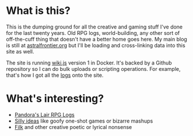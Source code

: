 <!-- TITLE: Chaos Frontier -->
<!-- SUBTITLE: The wiki of the weird and fantastical -->

# What is this?
This is the dumping ground for all the creative and gaming stuff I've done for the last twenty years. Old RPG logs, world-building, any other sort of off-the-cuff thing that doesn't have a better home goes here. My main blog is still at [astralfrontier.org](https://astralfrontier.org/) but I'll be loading and cross-linking data into this site as well.

The site is running [wiki.js](https://wiki.js.org/) version 1 in Docker. It's backed by a Github repository so I can do bulk uploads or scripting operations. For example, that's how I got all the [logs](logs) onto the site.
# What's interesting?
* [Pandora's Lair RPG Logs](logs)
* [Silly ideas](silly) like goofy one-shot games or bizarre mashups
* [Filk](filk) and other creative poetic or lyrical nonsense
